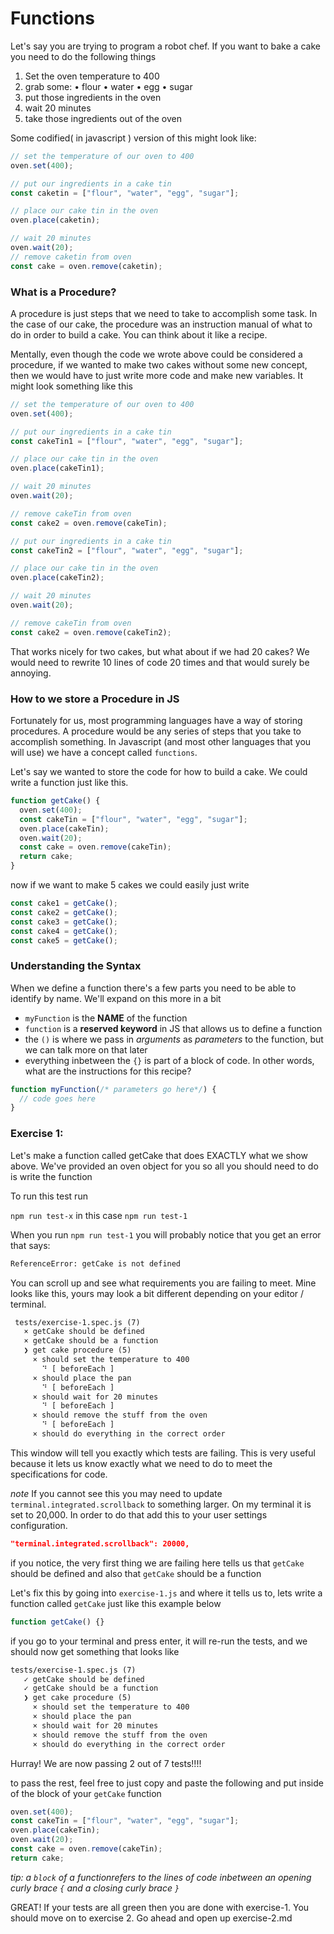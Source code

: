 # Functions

Let's say you are trying to program a robot chef. If you want to bake a cake you need to do the following things

1. Set the oven temperature to 400
2. grab some:
   • flour
   • water
   • egg
   • sugar
3. put those ingredients in the oven
4. wait 20 minutes
5. take those ingredients out of the oven

Some codified( in javascript ) version of this might look like:

```js
// set the temperature of our oven to 400
oven.set(400);

// put our ingredients in a cake tin
const caketin = ["flour", "water", "egg", "sugar"];

// place our cake tin in the oven
oven.place(caketin);

// wait 20 minutes
oven.wait(20);
// remove caketin from oven
const cake = oven.remove(caketin);
```

### What is a Procedure?

A procedure is just steps that we need to take to accomplish some task. In the case of our cake, the procedure was an instruction manual of what to do in order to build a cake. You can think about it like a recipe.

Mentally, even though the code we wrote above could be considered a procedure, if we wanted to make two cakes without some new concept, then we would have to just write more code and make new variables. It might look something like this

```js
// set the temperature of our oven to 400
oven.set(400);

// put our ingredients in a cake tin
const cakeTin1 = ["flour", "water", "egg", "sugar"];

// place our cake tin in the oven
oven.place(cakeTin1);

// wait 20 minutes
oven.wait(20);

// remove cakeTin from oven
const cake2 = oven.remove(cakeTin);

// put our ingredients in a cake tin
const cakeTin2 = ["flour", "water", "egg", "sugar"];

// place our cake tin in the oven
oven.place(cakeTin2);

// wait 20 minutes
oven.wait(20);

// remove cakeTin from oven
const cake2 = oven.remove(cakeTin2);
```

That works nicely for two cakes, but what about if we had 20 cakes? We would need to rewrite 10 lines of code 20 times and that would surely be annoying.

### How to we store a Procedure in JS

Fortunately for us, most programming languages have a way of storing procedures. A procedure would be any series of steps that you take to accomplish something. In Javascript (and most other languages that you will use) we have a concept called `functions`.

Let's say we wanted to store the code for how to build a cake. We could write a function just like this.

```js
function getCake() {
  oven.set(400);
  const cakeTin = ["flour", "water", "egg", "sugar"];
  oven.place(cakeTin);
  oven.wait(20);
  const cake = oven.remove(cakeTin);
  return cake;
}
```

now if we want to make 5 cakes we could easily just write

```js
const cake1 = getCake();
const cake2 = getCake();
const cake3 = getCake();
const cake4 = getCake();
const cake5 = getCake();
```

### Understanding the Syntax

When we define a function there's a few parts you need to be able to identify by name. We'll expand on this more in a bit

- `myFunction` is the **NAME** of the function
- `function` is a **reserved keyword** in JS that allows us to define a function
- the `()` is where we pass in _arguments_ as _parameters_ to the function, but we can talk more on that later
- everything inbetween the `{}` is part of a block of code. In other words, what are the instructions for this recipe?

```js
function myFunction(/* parameters go here*/) {
  // code goes here
}
```

### Exercise 1:

Let's make a function called getCake that does EXACTLY what we show above. We've provided an oven object for you so all you should need to do is write the function

To run this test run

`npm run test-x` in this case `npm run test-1`

When you run `npm run test-1` you will probably notice that you get an error that says:

```txt
ReferenceError: getCake is not defined
```

You can scroll up and see what requirements you are failing to meet. Mine looks like this, yours may look a bit different depending on your editor / terminal.

```txt
 tests/exercise-1.spec.js (7)
   × getCake should be defined
   × getCake should be a function
   ❯ get cake procedure (5)
     × should set the temperature to 400
       ⠙ [ beforeEach ]
     × should place the pan
       ⠙ [ beforeEach ]
     × should wait for 20 minutes
       ⠙ [ beforeEach ]
     × should remove the stuff from the oven
       ⠙ [ beforeEach ]
     × should do everything in the correct order
```

This window will tell you exactly which tests are failing. This is very useful because it lets us know exactly what we need to do to meet the specifications for code.

_note_ If you cannot see this you may need to update `terminal.integrated.scrollback` to something larger. On my terminal it is set to 20,000. In order to do that add this to your user settings configuration.

```json
"terminal.integrated.scrollback": 20000,
```

if you notice, the very first thing we are failing here tells us that `getCake` should be defined and also that `getCake` should be a function

Let's fix this by going into `exercise-1.js` and where it tells us to, lets write a function called `getCake` just like this example below

```js
function getCake() {}
```

if you go to your terminal and press enter, it will re-run the tests, and we should now get something that looks like

```txt
tests/exercise-1.spec.js (7)
   ✓ getCake should be defined
   ✓ getCake should be a function
   ❯ get cake procedure (5)
     × should set the temperature to 400
     × should place the pan
     × should wait for 20 minutes
     × should remove the stuff from the oven
     × should do everything in the correct order
```

Hurray! We are now passing 2 out of 7 tests!!!!

to pass the rest, feel free to just copy and paste the following and put inside of the block of your `getCake` function

```js
oven.set(400);
const cakeTin = ["flour", "water", "egg", "sugar"];
oven.place(cakeTin);
oven.wait(20);
const cake = oven.remove(cakeTin);
return cake;
```

_tip: a `block` of a functionrefers to the lines of code inbetween an opening curly brace `{` and a closing curly brace `}`_

GREAT! If your tests are all green then you are done with exercise-1. You should move on to exercise 2. Go ahead and open up exercise-2.md
